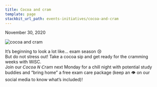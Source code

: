 ```yaml
---
title: Cocoa and cram
template: page
stackbit_url_path: events-initiatives/cocoa-and-cram
---
```

November 30, 2020⁣⁣  

![cocoa and cram](//images.ctfassets.net/2582oijtbxyu/4CPLOwuubiPsgHcrjPb4Sw/bcaf63a0b17f40f9edfd1fa5052c9920/Screen_Shot_2022-01-05_at_11.13.53_PM.png)

It’s beginning to look a lot like… exam season 😢⁣⁣  
⁣⁣
But do not stress out! Take a cocoa sip and get ready for the cramming weeks with WiSC.⁣⁣  
⁣⁣
Join our 𝘊𝘰𝘤𝘰𝘢 𝘕 𝘊𝘳𝘢𝘮 next Monday for a chill night with potential study buddies and “bring home” a free exam care package (keep an 👁 on our social media to know what’s included)!⁣⁣  